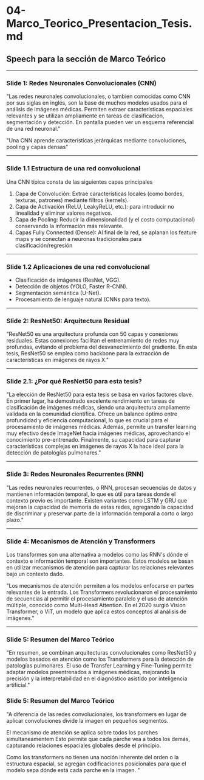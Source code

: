 # 04-Marco_Teorico_Presentacion_Tesis.md

## Speech para la sección de Marco Teórico

---

### Slide 1: Redes Neuronales Convolucionales (CNN)

"Las redes neuronales convolucionales, o tambien comocidas como CNN por sus siglas en inglés, son la base de muchos modelos usados para el análisis de imágenes médicas. Permiten extraer características espaciales relevantes y se utilizan ampliamente en tareas de clasificación, segmentación y detección. En pantalla pueden ver un esquema referencial de una red neuronal."

"Una CNN aprende características jerárquicas mediante convoluciones, pooling y capas densas"

---

### Slide 1.1 Estructura de una red convolucional

Una CNN típica consta de las siguientes capas principales
1. Capa de Convolución: Extrae características locales (como bordes, texturas, patrones) mediante filtros (kernels).
2. Capa de Activación (ReLU, LeakyReLU, etc.): para introducir no linealidad y eliminar valores negativos.
3. Capa de Pooling: Reducir la dimensionalidad (y el costo computacional) conservando la información más relevante.
4. Capas Fully Connected (Dense): Al final de la red, se aplanan los feature maps y se conectan a neuronas tradicionales para clasificación/regresión

---

### Slide 1.2 Aplicaciones de una red convolucional

- Clasificación de imágenes (ResNet, VGG).
- Detección de objetos (YOLO, Faster R-CNN).
- Segmentación semántica (U-Net).
- Procesamiento de lenguaje natural (CNNs para texto).

---

### Slide 2: ResNet50: Arquitectura Residual

"ResNet50 es una arquitectura profunda con 50 capas y conexiones residuales. Estas conexiones facilitan el entrenamiento de redes muy profundas, evitando el problema del desvanecimiento del gradiente. En esta tesis, ResNet50 se emplea como backbone para la extracción de características en imágenes de rayos X."

---

### Slide 2.1: ¿Por qué ResNet50 para esta tesis?

"La elección de ResNet50 para esta tesis se basa en varios factores clave. En primer lugar, ha demostrado excelente rendimiento en tareas de clasificación de imágenes médicas, siendo una arquitectura ampliamente validada en la comunidad científica. Ofrece un balance óptimo entre profundidad y eficiencia computacional, lo que es crucial para el procesamiento de imágenes médicas. Además, permite un transfer learning muy efectivo desde ImageNet hacia imágenes médicas, aprovechando el conocimiento pre-entrenado. Finalmente, su capacidad para capturar características complejas en imágenes de rayos X la hace ideal para la detección de patologías pulmonares."

---

### Slide 3: Redes Neuronales Recurrentes (RNN)

"Las redes neuronales recurrentes, o RNN, procesan secuencias de datos y mantienen información temporal, lo que es útil para tareas donde el contexto previo es importante. Existen variantes como LSTM y GRU que mejoran la capacidad de memoria de estas redes, agregando la capacidad de discriminar y preservar parte de la información temporal a corto o largo plazo."

---

### Slide 4: Mecanismos de Atención y Transformers

Los transformes son una alternativa a modelos como las RNN's dónde el contexto e información temporal son importantes. Estos modelos se basan en utilizar mecanismos de atención para capturar las relaciones relevantes bajo un contexto dado.

"Los mecanismos de atención permiten a los modelos enfocarse en partes relevantes de la entrada. Los Transformers revolucionaron el procesamiento de secuencias al permitir el procesamiento paralelo y el uso de atención múltiple, conocido como Multi-Head Attention. En el 2020 surgió Vision Transformer, o ViT, un modelo que aplica estos conceptos al análisis de imágenes."

---

### Slide 5: Resumen del Marco Teórico

"En resumen, se combinan arquitecturas convolucionales como ResNet50 y modelos basados en atención como los Transformers para la detección de patologías pulmonares. El uso de Transfer Learning y Fine-Tuning permite adaptar modelos preentrenados a imágenes médicas, mejorando la precisión y la interpretabilidad en el diagnóstico asistido por inteligencia artificial."

### Slide 5: Resumen del Marco Teórico

"A diferencia de las redes convolucionales, los transformers en lugar de aplicar convoluciones divide la imagen en pequeños segmentos.

El mecanismo de atención se aplica sobre todos los parches simultaneamentem Esto permite que cada parche vea a todos los demás, capturando relaciones espaciales globales desde el principio.

Como los transformers no tienen una noción inherente del orden o la estructura espacial, se agregan codificaciones posicionales para que el modelo sepa dónde está cada parche en la imagen.
"
